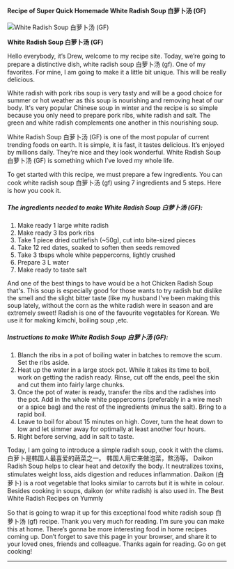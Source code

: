             

#### Recipe of Super Quick Homemade White Radish Soup 白萝卜汤 (GF)

![White Radish Soup 白萝卜汤 (GF)](https://img-global.cpcdn.com/recipes/31464019f914d87e/751x532cq70/white-radish-soup-%e7%99%bd%e8%90%9d%e5%8d%9c%e6%b1%a4-gf-recipe-main-photo.jpg)

**White Radish Soup 白萝卜汤 (GF)**

Hello everybody, it’s Drew, welcome to my recipe site. Today, we’re going to prepare a distinctive dish, white radish soup 白萝卜汤 (gf). One of my favorites. For mine, I am going to make it a little bit unique. This will be really delicious.

White radish with pork ribs soup is very tasty and will be a good choice for summer or hot weather as this soup is nourishing and removing heat of our body. It's very popular Chinese soup in winter and the recipe is so simple because you only need to prepare pork ribs, white radish and salt. The green and white radish complements one another in this nourishing soup.

White Radish Soup 白萝卜汤 (GF) is one of the most popular of current trending foods on earth. It is simple, it is fast, it tastes delicious. It’s enjoyed by millions daily. They’re nice and they look wonderful. White Radish Soup 白萝卜汤 (GF) is something which I’ve loved my whole life.

To get started with this recipe, we must prepare a few ingredients. You can cook white radish soup 白萝卜汤 (gf) using 7 ingredients and 5 steps. Here is how you cook it.

##### The ingredients needed to make White Radish Soup 白萝卜汤 (GF):

1.  Make ready 1 large white radish
2.  Make ready 3 lbs pork ribs
3.  Take 1 piece dried cuttlefish (~50g), cut into bite-sized pieces
4.  Take 12 red dates, soaked to soften then seeds removed
5.  Take 3 tbsps whole white peppercorns, lightly crushed
6.  Prepare 3 L water
7.  Make ready to taste salt

And one of the best things to have would be a hot Chicken Radish Soup that's. This soup is especially good for those wants to try radish but dislike the smell and the slight bitter taste (like my husband I've been making this soup lately, without the corn as the white radish were in season and are extremely sweet! Radish is one of the favourite vegetables for Korean. We use it for making kimchi, boiling soup ,etc.

##### Instructions to make White Radish Soup 白萝卜汤 (GF):

1.  Blanch the ribs in a pot of boiling water in batches to remove the scum. Set the ribs aside.
2.  Heat up the water in a large stock pot. While it takes its time to boil, work on getting the radish ready. Rinse, cut off the ends, peel the skin and cut them into fairly large chunks.
3.  Once the pot of water is ready, transfer the ribs and the radishes into the pot. Add in the whole white peppercorns (preferably in a wire mesh or a spice bag) and the rest of the ingredients (minus the salt). Bring to a rapid boil.
4.  Leave to boil for about 15 minutes on high. Cover, turn the heat down to low and let simmer away for optimally at least another four hours.
5.  Right before serving, add in salt to taste.

Today, I am going to introduce a simple radish soup, cook it with the clams. 白萝卜是韩国人最喜爱的蔬菜之一。 韩国人用它来做泡菜，熬汤等。 Daikon Radish Soup helps to clear heat and detoxify the body. It neutralizes toxins, stimulates weight loss, aids digestion and reduces inflammation. Daikon (白萝卜) is a root vegetable that looks similar to carrots but it is white in colour. Besides cooking in soups, daikon (or white radish) is also used in. The Best White Radish Recipes on Yummly

So that is going to wrap it up for this exceptional food white radish soup 白萝卜汤 (gf) recipe. Thank you very much for reading. I’m sure you can make this at home. There’s gonna be more interesting food in home recipes coming up. Don’t forget to save this page in your browser, and share it to your loved ones, friends and colleague. Thanks again for reading. Go on get cooking!

* * *
